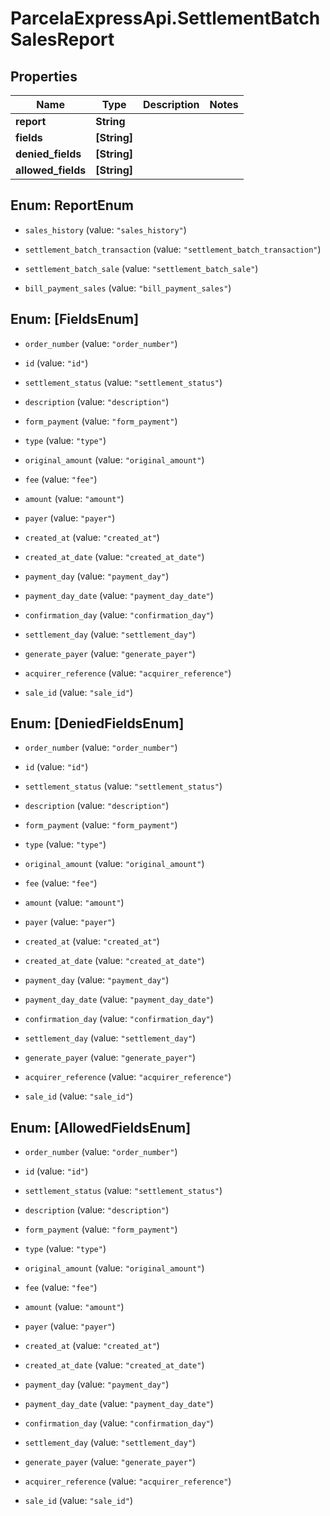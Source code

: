 # ParcelaExpressApi.SettlementBatchSalesReport

## Properties

Name | Type | Description | Notes
------------ | ------------- | ------------- | -------------
**report** | **String** |  | 
**fields** | **[String]** |  | 
**denied_fields** | **[String]** |  | 
**allowed_fields** | **[String]** |  | 



## Enum: ReportEnum


* `sales_history` (value: `"sales_history"`)

* `settlement_batch_transaction` (value: `"settlement_batch_transaction"`)

* `settlement_batch_sale` (value: `"settlement_batch_sale"`)

* `bill_payment_sales` (value: `"bill_payment_sales"`)





## Enum: [FieldsEnum]


* `order_number` (value: `"order_number"`)

* `id` (value: `"id"`)

* `settlement_status` (value: `"settlement_status"`)

* `description` (value: `"description"`)

* `form_payment` (value: `"form_payment"`)

* `type` (value: `"type"`)

* `original_amount` (value: `"original_amount"`)

* `fee` (value: `"fee"`)

* `amount` (value: `"amount"`)

* `payer` (value: `"payer"`)

* `created_at` (value: `"created_at"`)

* `created_at_date` (value: `"created_at_date"`)

* `payment_day` (value: `"payment_day"`)

* `payment_day_date` (value: `"payment_day_date"`)

* `confirmation_day` (value: `"confirmation_day"`)

* `settlement_day` (value: `"settlement_day"`)

* `generate_payer` (value: `"generate_payer"`)

* `acquirer_reference` (value: `"acquirer_reference"`)

* `sale_id` (value: `"sale_id"`)





## Enum: [DeniedFieldsEnum]


* `order_number` (value: `"order_number"`)

* `id` (value: `"id"`)

* `settlement_status` (value: `"settlement_status"`)

* `description` (value: `"description"`)

* `form_payment` (value: `"form_payment"`)

* `type` (value: `"type"`)

* `original_amount` (value: `"original_amount"`)

* `fee` (value: `"fee"`)

* `amount` (value: `"amount"`)

* `payer` (value: `"payer"`)

* `created_at` (value: `"created_at"`)

* `created_at_date` (value: `"created_at_date"`)

* `payment_day` (value: `"payment_day"`)

* `payment_day_date` (value: `"payment_day_date"`)

* `confirmation_day` (value: `"confirmation_day"`)

* `settlement_day` (value: `"settlement_day"`)

* `generate_payer` (value: `"generate_payer"`)

* `acquirer_reference` (value: `"acquirer_reference"`)

* `sale_id` (value: `"sale_id"`)





## Enum: [AllowedFieldsEnum]


* `order_number` (value: `"order_number"`)

* `id` (value: `"id"`)

* `settlement_status` (value: `"settlement_status"`)

* `description` (value: `"description"`)

* `form_payment` (value: `"form_payment"`)

* `type` (value: `"type"`)

* `original_amount` (value: `"original_amount"`)

* `fee` (value: `"fee"`)

* `amount` (value: `"amount"`)

* `payer` (value: `"payer"`)

* `created_at` (value: `"created_at"`)

* `created_at_date` (value: `"created_at_date"`)

* `payment_day` (value: `"payment_day"`)

* `payment_day_date` (value: `"payment_day_date"`)

* `confirmation_day` (value: `"confirmation_day"`)

* `settlement_day` (value: `"settlement_day"`)

* `generate_payer` (value: `"generate_payer"`)

* `acquirer_reference` (value: `"acquirer_reference"`)

* `sale_id` (value: `"sale_id"`)




